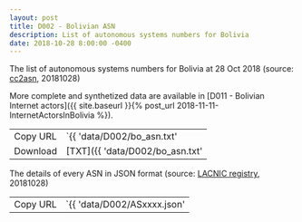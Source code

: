 ```yaml
---
layout: post
title: D002 - Bolivian ASN
description: List of autonomous systems numbers for Bolivia
date: 2018-10-28 8:00:00 -0400
---
```


The list of autonomous systems numbers for Bolivia at 28 Oct 2018 (source: [cc2asn](https://www.cc2asn.com/data/bo_asn), 20181028)

More complete and synthetized data are available in [D011 - Bolivian Internet actors]({{ site.baseurl }}{% post_url 2018-11-11-InternetActorsInBolivia %}).

|          |                                               |
| -------- | --------------------------------------------- |
| Copy URL | `{{ 'data/D002/bo_asn.txt' | absolute_url }}` |
| Download | [TXT]({{ 'data/D002/bo_asn.txt'               | relative_url }}) |

The details of every ASN in JSON format (source: [LACNIC registry](https://rdap-web.lacnic.net/), 20181028)

|          |                                                                        |
| -------- | ---------------------------------------------------------------------- |
| Copy URL | `{{ 'data/D002/ASxxxx.json' | absolute_url }}` (replace `xxxx` by ASN) |
